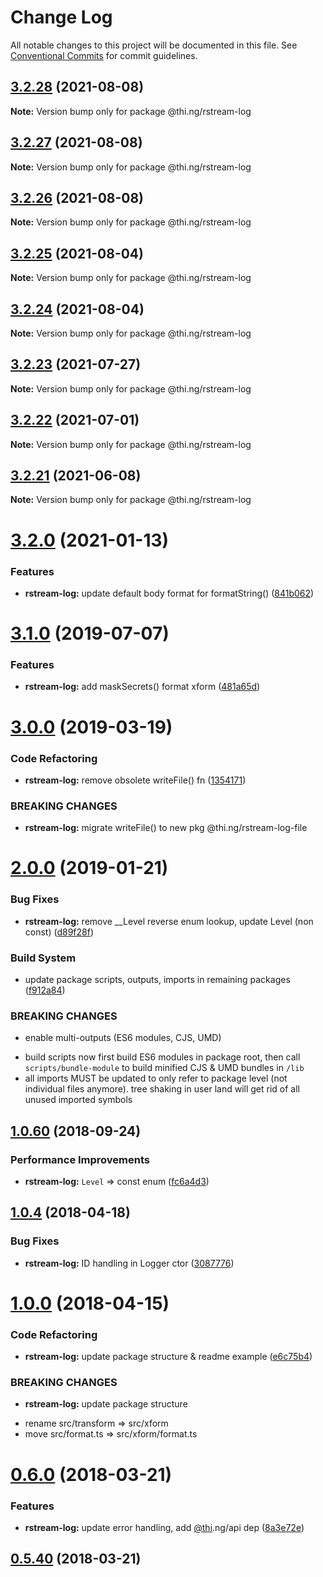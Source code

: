 # Change Log

All notable changes to this project will be documented in this file.
See [Conventional Commits](https://conventionalcommits.org) for commit guidelines.

## [3.2.28](https://github.com/thi-ng/umbrella/compare/@thi.ng/rstream-log@3.2.27...@thi.ng/rstream-log@3.2.28) (2021-08-08)

**Note:** Version bump only for package @thi.ng/rstream-log





## [3.2.27](https://github.com/thi-ng/umbrella/compare/@thi.ng/rstream-log@3.2.26...@thi.ng/rstream-log@3.2.27) (2021-08-08)

**Note:** Version bump only for package @thi.ng/rstream-log





## [3.2.26](https://github.com/thi-ng/umbrella/compare/@thi.ng/rstream-log@3.2.25...@thi.ng/rstream-log@3.2.26) (2021-08-08)

**Note:** Version bump only for package @thi.ng/rstream-log





## [3.2.25](https://github.com/thi-ng/umbrella/compare/@thi.ng/rstream-log@3.2.24...@thi.ng/rstream-log@3.2.25) (2021-08-04)

**Note:** Version bump only for package @thi.ng/rstream-log





## [3.2.24](https://github.com/thi-ng/umbrella/compare/@thi.ng/rstream-log@3.2.23...@thi.ng/rstream-log@3.2.24) (2021-08-04)

**Note:** Version bump only for package @thi.ng/rstream-log





## [3.2.23](https://github.com/thi-ng/umbrella/compare/@thi.ng/rstream-log@3.2.22...@thi.ng/rstream-log@3.2.23) (2021-07-27)

**Note:** Version bump only for package @thi.ng/rstream-log





## [3.2.22](https://github.com/thi-ng/umbrella/compare/@thi.ng/rstream-log@3.2.21...@thi.ng/rstream-log@3.2.22) (2021-07-01)

**Note:** Version bump only for package @thi.ng/rstream-log





## [3.2.21](https://github.com/thi-ng/umbrella/compare/@thi.ng/rstream-log@3.2.20...@thi.ng/rstream-log@3.2.21) (2021-06-08)

**Note:** Version bump only for package @thi.ng/rstream-log





# [3.2.0](https://github.com/thi-ng/umbrella/compare/@thi.ng/rstream-log@3.1.55...@thi.ng/rstream-log@3.2.0) (2021-01-13)


### Features

* **rstream-log:** update default body format for formatString() ([841b062](https://github.com/thi-ng/umbrella/commit/841b06271362c6941176b057d1bfab363c07d104))





# [3.1.0](https://github.com/thi-ng/umbrella/compare/@thi.ng/rstream-log@3.0.14...@thi.ng/rstream-log@3.1.0) (2019-07-07)

### Features

* **rstream-log:** add maskSecrets() format xform ([481a65d](https://github.com/thi-ng/umbrella/commit/481a65d))

# [3.0.0](https://github.com/thi-ng/umbrella/compare/@thi.ng/rstream-log@2.0.12...@thi.ng/rstream-log@3.0.0) (2019-03-19)

### Code Refactoring

* **rstream-log:** remove obsolete writeFile() fn ([1354171](https://github.com/thi-ng/umbrella/commit/1354171))

### BREAKING CHANGES

* **rstream-log:** migrate writeFile() to new pkg @thi.ng/rstream-log-file

# [2.0.0](https://github.com/thi-ng/umbrella/compare/@thi.ng/rstream-log@1.0.76...@thi.ng/rstream-log@2.0.0) (2019-01-21)

### Bug Fixes

* **rstream-log:** remove __Level reverse enum lookup, update Level (non const) ([d89f28f](https://github.com/thi-ng/umbrella/commit/d89f28f))

### Build System

* update package scripts, outputs, imports in remaining packages ([f912a84](https://github.com/thi-ng/umbrella/commit/f912a84))

### BREAKING CHANGES

* enable multi-outputs (ES6 modules, CJS, UMD)

- build scripts now first build ES6 modules in package root, then call
  `scripts/bundle-module` to build minified CJS & UMD bundles in `/lib`
- all imports MUST be updated to only refer to package level
  (not individual files anymore). tree shaking in user land will get rid of
  all unused imported symbols

<a name="1.0.60"></a>
## [1.0.60](https://github.com/thi-ng/umbrella/compare/@thi.ng/rstream-log@1.0.59...@thi.ng/rstream-log@1.0.60) (2018-09-24)

### Performance Improvements

* **rstream-log:** `Level` => const enum ([fc6a4d3](https://github.com/thi-ng/umbrella/commit/fc6a4d3))

<a name="1.0.4"></a>
## [1.0.4](https://github.com/thi-ng/umbrella/compare/@thi.ng/rstream-log@1.0.3...@thi.ng/rstream-log@1.0.4) (2018-04-18)

### Bug Fixes

* **rstream-log:** ID handling in Logger ctor ([3087776](https://github.com/thi-ng/umbrella/commit/3087776))

<a name="1.0.0"></a>
# [1.0.0](https://github.com/thi-ng/umbrella/compare/@thi.ng/rstream-log@0.6.9...@thi.ng/rstream-log@1.0.0) (2018-04-15)

### Code Refactoring

* **rstream-log:** update package structure & readme example ([e6c75b4](https://github.com/thi-ng/umbrella/commit/e6c75b4))

### BREAKING CHANGES

* **rstream-log:** update package structure

- rename src/transform => src/xform
- move src/format.ts => src/xform/format.ts

<a name="0.6.0"></a>
# [0.6.0](https://github.com/thi-ng/umbrella/compare/@thi.ng/rstream-log@0.5.40...@thi.ng/rstream-log@0.6.0) (2018-03-21)

### Features

* **rstream-log:** update error handling, add [@thi](https://github.com/thi).ng/api dep ([8a3e72e](https://github.com/thi-ng/umbrella/commit/8a3e72e))

<a name="0.5.40"></a>
## [0.5.40](https://github.com/thi-ng/umbrella/compare/@thi.ng/rstream-log@0.5.39...@thi.ng/rstream-log@0.5.40) (2018-03-21)
